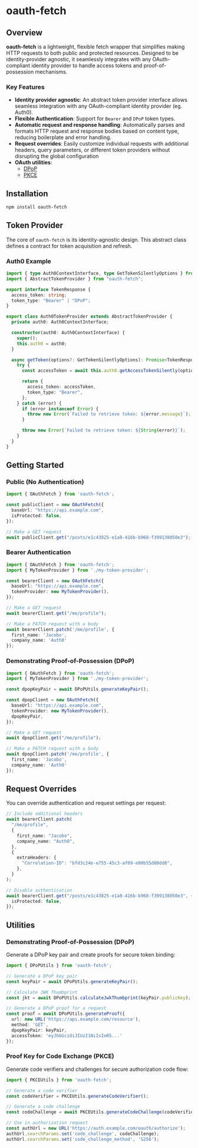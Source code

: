 # oauth-fetch

## Overview

**oauth-fetch** is a lightweight, flexible fetch wrapper that simplifies making HTTP requests to both public and protected resources. Designed to be identity-provider agnostic, it seamlessly integrates with any OAuth-compliant identity provider to handle access tokens and proof-of-possession mechanisms.

### Key Features

- **Identity provider agnostic**: An abstract token provider interface allows seamless integration with any OAuth-compliant identity provider (eg. Auth0).
- **Flexible Authentication**: Support for `Bearer` and `DPoP` token types.
- **Automatic request and response handling**: Automatically parses and formats HTTP request and response bodies based on content type, reducing boilerplate and error handling.
- **Request overrides**: Easily customize individual requests with additional headers, query parameters, or different token providers without disrupting the global configuration
- **OAuth utilities**:
  - [DPoP](#demonstrating-proof-of-possession-dpop-1)
  - [PKCE](#proof-key-for-code-exchange-pkce)

## Installation

```bash
npm install oauth-fetch
```

## Token Provider

The core of `oauth-fetch` is its identity-agnostic design. This abstract class defines a contract for token acquisition and refresh.

### Auth0 Example

```typescript
import { type Auth0ContextInterface, type GetTokenSilentlyOptions } from "@auth0/auth0-react";
import { AbstractTokenProvider } from "oauth-fetch";

export interface TokenResponse {
  access_token: string;
  token_type: "Bearer" | "DPoP";
}

export class Auth0TokenProvider extends AbstractTokenProvider {
  private auth0: Auth0ContextInterface;

  constructor(auth0: Auth0ContextInterface) {
    super();
    this.auth0 = auth0;
  }

  async getToken(options?: GetTokenSilentlyOptions): Promise<TokenResponse> {
    try {
      const accessToken = await this.auth0.getAccessTokenSilently(options);

      return {
        access_token: accessToken,
        token_type: "Bearer",
      };
    } catch (error) {
      if (error instanceof Error) {
        throw new Error(`Failed to retrieve token: ${error.message}`);
      }

      throw new Error(`Failed to retrieve token: ${String(error)}`);
    }
  }
}
```

## Getting Started

### Public (No Authentication)

```typescript
import { OAuthFetch } from 'oauth-fetch';

const publicClient = new OAuthFetch({
  baseUrl: "https://api.example.com",
  isProtected: false,
});

// Make a GET request
await publicClient.get("/posts/e1c43825-e1a8-416b-b968-f399138050e3");
```

### Bearer Authentication

```typescript
import { OAuthFetch } from 'oauth-fetch';
import { MyTokenProvider } from './my-token-provider';

const bearerClient = new OAuthFetch({
  baseUrl: "https://api.example.com",
  tokenProvider: new MyTokenProvider(),
});

// Make a GET request
await bearerClient.get("/me/profile");

// Make a PATCH request with a body
await bearerClient.patch('/me/profile', {
  first_name: 'Jacobo',
  company_name: 'Auth0'
});
```

### Demonstrating Proof-of-Possession (DPoP)

```typescript
import { OAuthFetch } from 'oauth-fetch';
import { MyTokenProvider } from './my-token-provider';

const dpopKeyPair = await DPoPUtils.generateKeyPair();

const dpopClient = new OAuthFetch({
  baseUrl: "https://api.example.com",
  tokenProvider: new MyTokenProvider(),
  dpopKeyPair,
});

// Make a GET request
await dpopClient.get("/me/profile");

// Make a PATCH request with a body
await dpopClient.patch('/me/profile', {
  first_name: 'Jacobo',
  company_name: 'Auth0'
});
```

## Request Overrides
You can override authentication and request settings per request:

```typescript
// Include additional headers
await bearerClient.patch(
  "/me/profile",
  {
    first_name: "Jacobo",
    company_name: "Auth0",
  },
  {
    extraHeaders: {
      "Correlation-ID": "bfd3c24e-e755-45c3-af09-e00b55d80dd8",
    },
  }
);

// Disable authentication
await bearerClient.get("/posts/e1c43825-e1a8-416b-b968-f399138050e3", {
  isProtected: false,
});
```

## Utilities

### Demonstrating Proof-of-Possession (DPoP)

Generate a DPoP key pair and create proofs for secure token binding:

```typescript
import { DPoPUtils } from 'oauth-fetch';

// Generate a DPoP key pair
const keyPair = await DPoPUtils.generateKeyPair();

// Calculate JWK Thumbprint
const jkt = await DPoPUtils.calculateJwkThumbprint(keyPair.publicKey);

// Generate a DPoP proof for a request
const proof = await DPoPUtils.generateProof({
  url: new URL('https://api.example.com/resource'),
  method: 'GET',
  dpopKeyPair: keyPair,
  accessToken: 'eyJhbGciOiJIUzI1NiIsInR5...'
});
```

### Proof Key for Code Exchange (PKCE)

Generate code verifiers and challenges for secure authorization code flow:

```typescript
import { PKCEUtils } from 'oauth-fetch';

// Generate a code verifier
const codeVerifier = PKCEUtils.generateCodeVerifier();

// Generate a code challenge
const codeChallenge = await PKCEUtils.generateCodeChallenge(codeVerifier);

// Use in authorization request
const authUrl = new URL('https://auth.example.com/oauth/authorize');
authUrl.searchParams.set('code_challenge', codeChallenge);
authUrl.searchParams.set('code_challenge_method', 'S256');
```
